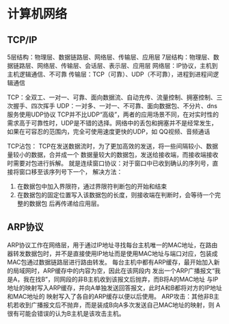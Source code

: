 # 计算机网络

## TCP/IP

5层结构：物理层、数据链路层、网络层、传输层、应用层
7层结构：物理层、数据链路层、网络层、传输层、会话层、表示层、应用层
网络层：IP协议，主机到主机逻辑通信、不可靠
传输层：TCP（可靠）、UDP（不可靠），进程到进程间逻辑通信

TCP：全双工、一对一、可靠、面向数据流、自动充传、流量控制、拥塞控制、三次握手、四次挥手
UDP：一对多、一对一、不可靠、面向数据包、不分片、dns服务使用UDP协议
TCP并不比UDP“高级”，两者的应用场景不同，在对实时性的需求高于可靠性时，UDP是不错的选择。网络中的丢包和拥塞并不是经常发生，如果在可容忍的范围内，完全可使用速度更快的UDP，如
QQ视频、音频通话

TCP沾包：
TCP在发送数据流时，为了更加高效的发送，将一些间隔较小、数据量较小的数据，合并成一个
数据量较大的数据包，发送给接收端，而接收端接收时需要对包进行拆解。
就是连续窗口协议：对于窗口中已收到确认的序列号，直接将窗口移至该序列号下一个，
解决方法：
1. 在数据包中加入界限符，通过界限符判断包的开始和结束
2. 在数据包的固定位置写入该数据包的长度，则接收端在判断时，会等待一个完整的数据包
后再传递给应用层。


## ARP协议

ARP协议工作在网络层，用于通过IP地址寻找每台主机唯一的MAC地址，在路由器转发数据包时，并不是直接使用IP地址而是使用MAC地址与端口对应，包装成MAC包通过数据链路层进行路由转发。
每台主机中都有ARP缓存，最开始加入新的局域网时，ARP缓存中的内容为空，因此在该网段内
发出一个ARP广播报文“我是A，我在找B”，同网段的非B主机收到该报文后抛弃，而B将A的MAC地址
与IP地址的映射写入ARP缓存，并向A单独发送回答报文，此时A和B都将对方的IP地址和MAC地址的
映射写入了各自的ARP缓存以便以后使用。
ARP攻击：其他非B主机若收到广播报文后不抛弃，而是装成B向A多次发送自己MAC地址的映射，则
A很有可能会错误的认为B主机是该攻击主机。
